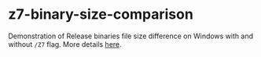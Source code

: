 # z7-binary-size-comparison

Demonstration of Release binaries file size difference on Windows with and without `/Z7` flag. More details [here](https://decovar.dev/blog/2022/10/30/cpp-dependencies-with-vcpkg/#comparison-of-binary-sizes-with-and-without-z7).
